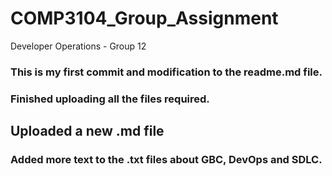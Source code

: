 # COMP3104_Group_Assignment
Developer Operations - Group 12

### This is my first commit and modification to the readme.md file.

### Finished uploading all the files required.

## Uploaded a new .md file

### Added more text to the .txt files about GBC, DevOps and SDLC.

